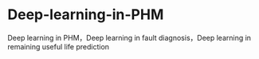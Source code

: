 # Deep-learning-in-PHM
Deep learning in PHM，Deep learning in fault diagnosis，Deep learning in remaining useful life prediction
